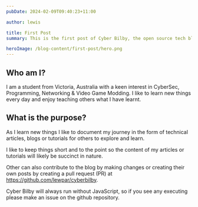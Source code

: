```yaml
---
pubDate: 2024-02-09T09:40:23+11:00

author: lewis

title: First Post
summary: This is the first post of Cyber Bilby, the open source tech blogging website.

heroImage: /blog-content/first-post/hero.png
---
```


## Who am I?

I am a student from Victoria, Australia with a keen interest in CyberSec, Programming, Networking & Video Game Modding. I like to learn new things every day and enjoy teaching others what I have learnt.

## What is the purpose?

As I learn new things I like to document my journey in the form of technical articles, blogs or tutorials for others to explore and learn.

I like to keep things short and to the point so the content of my articles or tutorials will likely be succinct in nature.

Other can also contribute to the blog by making changes or creating their own posts by creating a pull request (PR) at https://github.com/lewpar/cyberbilby. 

Cyber Bilby will always run without JavaScript, so if you see any executing please make an issue on the github repository.